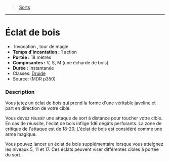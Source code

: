﻿---
!SpellItem
Name: Éclat de bois
Type: Invocation
Level: tour de magie
CastingTime: 1 action
Range: 18 mètres
Components: V, S, M (une écharde de bois)
Duration: instantanée
Classes: '[Druide](hd_druid.md)'
Family: SpellHD
Source: (MDR p350)
Id: spells_hd.md#Éclat-de-bois
ParentLink: spells_hd.md#sorts
ParentName: Sorts
NameLevel: 1
Attributes:
  Name: Éclat de bois
  Markdown: >+
    # <!--Name-->Éclat de bois<!--/Name-->


    -  <!--Type-->Invocation<!--/Type--> , <!--Level-->tour de magie<!--/Level-->

    - **Temps d'incantation :** <!--CastingTime-->1 action<!--/CastingTime-->

    - **Portée :** <!--Range-->18 mètres<!--/Range-->

    - **Composantes :** <!--Components-->V, S, M (une écharde de bois)<!--/Components-->

    - **Durée :** <!--Duration-->instantanée<!--/Duration-->

    - Classes: <!--Classes-->[Druide](hd_druid.md)<!--/Classes-->

    - Source: <!--Source-->(MDR p350)<!--/Source-->


    ### Description


    Vous jetez un éclat de bois qui prend la forme d'une véritable javeline et part en direction de votre cible.


    Vous devez réussir une attaque de sort à distance pour toucher votre cible. En cas de réussite, l'éclat de bois inflige 1d6 dégâts perforants. La zone de critique de l'attaque est de 18-20. L'éclat de bois est considéré comme une arme magique.


    Vous pouvez lancer un éclat de bois supplémentaire lorsque vous atteignez les niveaux 5, 11 et 17. Ces éclats peuvent viser différentes cibles à portée du sort.

  Type: Invocation
  Level: tour de magie
  CastingTime: 1 action
  Range: 18 mètres
  Components: V, S, M (une écharde de bois)
  Duration: instantanée
  Classes: '[Druide](hd_druid.md)'
  Source: (MDR p350)
AttributesDictionary: >+
  Name: Éclat de bois

  Markdown: >+

    # <!--Name-->Éclat de bois<!--/Name-->





    -  <!--Type-->Invocation<!--/Type--> , <!--Level-->tour de magie<!--/Level-->



    - **Temps d'incantation :** <!--CastingTime-->1 action<!--/CastingTime-->



    - **Portée :** <!--Range-->18 mètres<!--/Range-->



    - **Composantes :** <!--Components-->V, S, M (une écharde de bois)<!--/Components-->



    - **Durée :** <!--Duration-->instantanée<!--/Duration-->



    - Classes: <!--Classes-->[Druide](hd_druid.md)<!--/Classes-->



    - Source: <!--Source-->(MDR p350)<!--/Source-->





    ### Description





    Vous jetez un éclat de bois qui prend la forme d'une véritable javeline et part en direction de votre cible.





    Vous devez réussir une attaque de sort à distance pour toucher votre cible. En cas de réussite, l'éclat de bois inflige 1d6 dégâts perforants. La zone de critique de l'attaque est de 18-20. L'éclat de bois est considéré comme une arme magique.





    Vous pouvez lancer un éclat de bois supplémentaire lorsque vous atteignez les niveaux 5, 11 et 17. Ces éclats peuvent viser différentes cibles à portée du sort.



  Type: Invocation

  Level: tour de magie

  CastingTime: 1 action

  Range: 18 mètres

  Components: V, S, M (une écharde de bois)

  Duration: instantanée

  Classes: '[Druide](hd_druid.md)'

  Source: (MDR p350)

---
> [Sorts](hd_spells.md)

---

# Éclat de bois

-  Invocation , tour de magie
- **Temps d'incantation :** 1 action
- **Portée :** 18 mètres
- **Composantes :** V, S, M (une écharde de bois)
- **Durée :** instantanée
- Classes: [Druide](hd_druid.md)
- Source: (MDR p350)

### Description

Vous jetez un éclat de bois qui prend la forme d'une véritable javeline et part en direction de votre cible.

Vous devez réussir une attaque de sort à distance pour toucher votre cible. En cas de réussite, l'éclat de bois inflige 1d6 dégâts perforants. La zone de critique de l'attaque est de 18-20. L'éclat de bois est considéré comme une arme magique.

Vous pouvez lancer un éclat de bois supplémentaire lorsque vous atteignez les niveaux 5, 11 et 17. Ces éclats peuvent viser différentes cibles à portée du sort.

